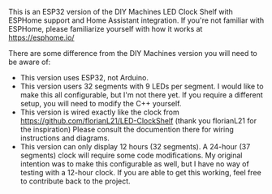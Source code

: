 This is an ESP32 version of the DIY Machines LED Clock Shelf with ESPHome support and Home Assistant integration.  If you're not familiar with ESPHome, please familiarize yourself with how it works at https://esphome.io/

There are some difference from the DIY Machines version you will need to be aware of:
- This version uses ESP32, not Arduino.
- This version users 32 segments with 9 LEDs per segment.  I would like to make this all configurable, but I'm not there yet. If you require a different setup, you will need to modify the C++ yourself.
- This version is wired exactly like the clock from https://github.com/florianL21/LED-ClockShelf (thank you florianL21 for the inspiration)  Please consult the documention there for wiring instructions and diagrams.
- This version can only display 12 hours (32 segments).  A 24-hour (37 segments) clock will require some code modifications.  My original intention was to make this configurable as well, but I have no way of testing with a 12-hour clock. If you are able to get this working, feel free to contribute back to the project.
